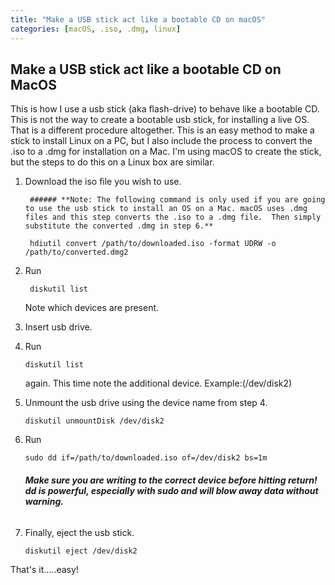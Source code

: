 ```yaml
---
title: "Make a USB stick act like a bootable CD on macOS"
categories: [macOS, .iso, .dmg, linux]  
---
```



## Make a USB stick act like a bootable CD on MacOS


This is how I use a usb stick (aka flash-drive) to behave like a bootable CD.  This is not the way to create a bootable usb stick, for installing a live OS.  That is a different procedure altogether.  This is an easy method to make a stick to install Linux on a PC, but I also include the process to convert the .iso to a .dmg for installation on a Mac.
I'm using macOS to create the stick, but the steps to do this on a Linux box are similar.


1. Download the iso file you wish to use.

        ###### **Note: The following command is only used if you are going to use the usb stick to install an OS on a Mac. macOS uses .dmg files and this step converts the .iso to a .dmg file.  Then simply substitute the converted .dmg in step 6.**
        
        hdiutil convert /path/to/downloaded.iso -format UDRW -o /path/to/converted.dmg2  

2. Run

        diskutil list
   Note which devices are present.

3. Insert usb drive.

4. Run

       diskutil list
   again. This time note the additional device. Example:(/dev/disk2)

5. Unmount the usb drive using the device name from step 4.

       diskutil unmountDisk /dev/disk2

6. Run

       sudo dd if=/path/to/downloaded.iso of=/dev/disk2 bs=1m
   ###### **Make sure you are writing to the correct device before hitting return! dd is powerful, especially with sudo and will blow away data without warning.**

7. Finally, eject the usb stick.

       diskutil eject /dev/disk2

That's it.....easy!
